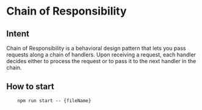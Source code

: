 # Chain of Responsibility

## Intent

Chain of Responsibility is a behavioral design pattern that lets you pass requests along a chain of handlers.
Upon receiving a request, each handler decides either to process the request or to pass it to the next handler in the chain.

## How to start

```
    npm run start -- {fileName}
```